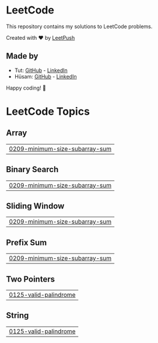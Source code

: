 # LeetCode

This repository contains my solutions to LeetCode problems.

Created with :heart: by [LeetPush](https://github.com/husamahmud/LeetPush)

 ## Made by 
 - Tut: [GitHub](https://github.com/TutTrue) - [LinkedIn](https://www.linkedin.com/in/mahmoud-hamdy-8b6825245/)
 - Hüsam: [GitHub](https://github.com/husamahmud) - [LinkedIn](https://www.linkedin.com/in/husamahmud/)

 Happy coding! 🚀
<!---LeetCode Topics Start-->
# LeetCode Topics
## Array
|  |
| ------- |
| [0209-minimum-size-subarray-sum](https://github.com/POOMESH-19/Leet-Code-Problem/tree/master/0209-minimum-size-subarray-sum) |
## Binary Search
|  |
| ------- |
| [0209-minimum-size-subarray-sum](https://github.com/POOMESH-19/Leet-Code-Problem/tree/master/0209-minimum-size-subarray-sum) |
## Sliding Window
|  |
| ------- |
| [0209-minimum-size-subarray-sum](https://github.com/POOMESH-19/Leet-Code-Problem/tree/master/0209-minimum-size-subarray-sum) |
## Prefix Sum
|  |
| ------- |
| [0209-minimum-size-subarray-sum](https://github.com/POOMESH-19/Leet-Code-Problem/tree/master/0209-minimum-size-subarray-sum) |
## Two Pointers
|  |
| ------- |
| [0125-valid-palindrome](https://github.com/POOMESH-19/Leet-Code-Problem/tree/master/0125-valid-palindrome) |
## String
|  |
| ------- |
| [0125-valid-palindrome](https://github.com/POOMESH-19/Leet-Code-Problem/tree/master/0125-valid-palindrome) |
<!---LeetCode Topics End-->